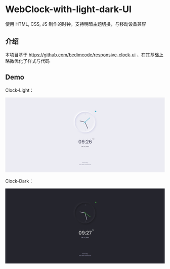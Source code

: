 # WebClock-with-light-dark-UI
使用 HTML, CSS, JS 制作的时钟，支持明暗主题切换，与移动设备兼容

## 介绍
本项目基于 https://github.com/bedimcode/responsive-clock-ui ，在其基础上略微优化了样式与代码


## Demo
Clock-Light：

![Clock-Light](https://github.com/Ga1axyz/WebClock-with-light-dark-UI/blob/main/DemoPic/clock-light.png)

Clock-Dark：

![Clock-Dark](https://github.com/Ga1axyz/WebClock-with-light-dark-UI/blob/main/DemoPic/clock-dark.png)
